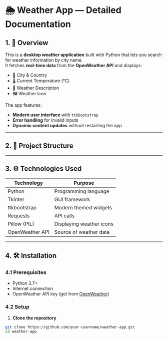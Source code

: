 # 🌦 Weather App — Detailed Documentation

## 1. 📌 Overview
This is a **desktop weather application** built with Python that lets you search for weather information by city name.  
It fetches **real-time data** from the **OpenWeather API** and displays:
- 📍 City & Country
- 🌡 Current Temperature (°C)
- 📝 Weather Description
- 🖼 Weather Icon

The app features:
- **Modern user interface** with `ttkbootstrap`
- **Error handling** for invalid inputs
- **Dynamic content updates** without restarting the app

---

## 2. 📂 Project Structure


---

## 3. ⚙️ Technologies Used

| Technology      | Purpose |
|-----------------|---------|
| Python          | Programming language |
| Tkinter         | GUI framework |
| ttkbootstrap    | Modern themed widgets |
| Requests        | API calls |
| Pillow (PIL)    | Displaying weather icons |
| OpenWeather API | Source of weather data |

---

## 4. 🛠 Installation

### 4.1 Prerequisites
- Python 3.7+
- Internet connection
- OpenWeather API key (get from [OpenWeather](https://openweathermap.org/))

### 4.2 Setup
1. **Clone the repository**
```bash
git clone https://github.com/your-username/weather-app.git
cd weather-app

